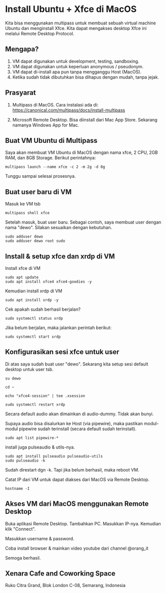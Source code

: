 # Install Ubuntu + Xfce di MacOS

Kita bisa menggunakan multipass untuk membuat sebuah virtual machine Ubuntu dan menginstall Xfce. Kita dapat mengakses desktop Xfce ini melalui Remote Desktop Protocol.

## Mengapa?

1. VM dapat digunakan untuk development, testing, sandboxing.
2. VM dapat digunakan untuk keperluan anonymous / pseudonym.
3. VM dapat di-install apa pun tanpa mengganggu Host (MacOS).
4. Ketika sudah tidak dibutuhkan bisa dihapus dengan mudah, tanpa jejak.

## Prasyarat

1. Multipass di MacOS. Cara instalasi ada di: https://canonical.com/multipass/docs/install-multipass

2. Microsoft Remote Desktop. Bisa diinstall dari Mac App Store. Sekarang namanya Windows App for Mac.

## Buat VM Ubuntu di Multipass

Saya akan membuat VM Ubuntu di MacOS dengan nama xfce, 2 CPU, 2GB RAM, dan 8GB Storage. Berikut perintahnya:

```
multipass launch --name xfce -c 2 -m 2g -d 8g
```

Tunggu sampai selesai prosesnya.

## Buat user baru di VM

Masuk ke VM tsb

```
multipass shell xfce
```

Setelah masuk, buat user baru. Sebagai contoh, saya membuat user dengan nama "dewo". Silakan sesuaikan dengan kebutuhan.

```
sudo adduser dewo
sudo adduser dewo root sudo
```

## Install & setup xfce dan xrdp di VM

Install xfce di VM

```
sudo apt update
sudo apt install xfce4 xfce4-goodies -y
```

Kemudian install xrdp di VM

```
sudo apt install xrdp -y
```

Cek apakah sudah berhasil berjalan?

```
sudo systemctl status xrdp
```

Jika belum berjalan, maka jalankan perintah berikut:

```
sudo systemctl start xrdp
```

## Konfigurasikan sesi xfce untuk user

Di atas saya sudah buat user "dewo". Sekarang kita setup sesi default desktop untuk user tsb.

```
su dewo

cd ~

echo "xfce4-session" | tee .xsession

sudo systemctl restart xrdp
```

Secara default audio akan dimainkan di audio-dummy. Tidak akan bunyi.

Supaya audio bisa disalurkan ke Host (via pipewire), maka pastikan modul-modul pipewire sudah terinstall (secara default sudah terinstall).

```
sudo apt list pipewire-*
```

install juga pulseaudio & utils-nya.

```
sudo apt install pulseaudio pulseaudio-utils
sudo pulseaudio -k
```

Sudah direstart dgn -k. Tapi jika belum berhasil, maka reboot VM.

Catat IP dari VM untuk dapat diakses dari MacOS via Remote Desktop.

```
hostname -I
```

## Akses VM dari MacOS menggunakan Remote Desktop

Buka aplikasi Remote Desktop. Tambahkan PC. Masukkan IP-nya. Kemudian klik "Connect".

Masukkan username & password.

Coba install browser & mainkan video youtube dari channel @orang_it

Semoga berhasil.


## Xenara Cafe and Coworking Space

Ruko Citra Grand, Blok London C-08, Semarang, Indonesia
